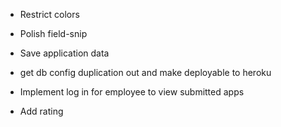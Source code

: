 * Restrict colors

* Polish field-snip

* Save application data
* get db config duplication out and make deployable to heroku
* Implement log in for employee to view submitted apps
* Add rating
